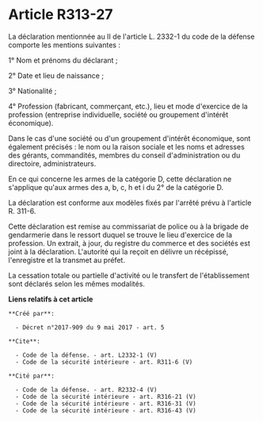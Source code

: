 # Article R313-27

La déclaration mentionnée au II de l'article L. 2332-1 du code de la défense comporte les mentions suivantes : 

1° Nom et prénoms du déclarant ; 

2° Date et lieu de naissance ; 

3° Nationalité ; 

4° Profession (fabricant, commerçant, etc.), lieu et mode d'exercice de la profession (entreprise individuelle, société ou
groupement d'intérêt économique). 

Dans le cas d'une société ou d'un groupement d'intérêt économique, sont également précisés : le nom ou la raison sociale et
les noms et adresses des gérants, commandités, membres du conseil d'administration ou du directoire, administrateurs. 

En ce qui concerne les armes de la catégorie D, cette déclaration ne s'applique qu'aux armes des a, b, c, h et i du 2° de la
catégorie D. 

La déclaration est conforme aux modèles fixés par l'arrêté prévu à l'article R. 311-6. 

Cette déclaration est remise au commissariat de police ou à la brigade de gendarmerie dans le ressort duquel se trouve le
lieu d'exercice de la profession. Un extrait, à jour, du registre du commerce et des sociétés est joint à la déclaration.
L'autorité qui la reçoit en délivre un récépissé, l'enregistre et la transmet au préfet. 

La cessation totale ou partielle d'activité ou le transfert de l'établissement sont déclarés selon les mêmes modalités.

**Liens relatifs à cet article**

	**Créé par**:

	  - Décret n°2017-909 du 9 mai 2017 - art. 5

	**Cite**:

	  - Code de la défense. - art. L2332-1 (V)
	  - Code de la sécurité intérieure - art. R311-6 (V)

	**Cité par**:

	  - Code de la défense. - art. R2332-4 (V)
	  - Code de la sécurité intérieure - art. R316-21 (V)
	  - Code de la sécurité intérieure - art. R316-31 (V)
	  - Code de la sécurité intérieure - art. R316-43 (V)
